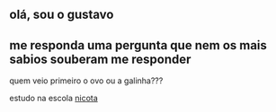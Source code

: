 ## olá, sou o gustavo 

## me responda uma pergunta que nem os mais sabios souberam me responder 

quem veio primeiro o ovo ou a galinha???

estudo na escola [nicota](instagram/escola.donanicota)
